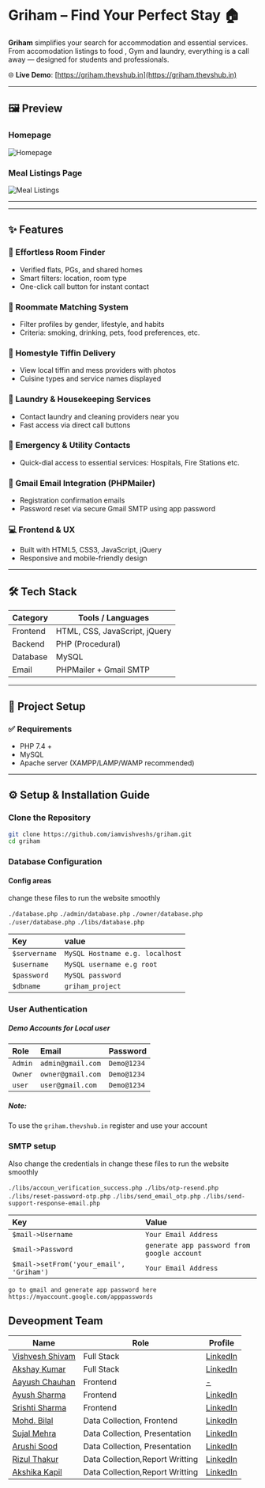 # Griham – Find Your Perfect Stay 🏠

**Griham** simplifies your search for accommodation and essential services. From accomodation listings to food , Gym and laundry, everything is a call away — designed for students and professionals.


🌐 **Live Demo**: [https://griham.thevshub.in](https://griham.thevshub.in)
 
---

## 🖼 Preview

### Homepage
![Homepage](https://github.com/iamvishveshs/iamvishveshs.github.io/blob/main/assets/png/griham-homepage.png)

### Meal Listings Page
![Meal Listings](https://github.com/iamvishveshs/iamvishveshs.github.io/blob/main/assets/png/griham-services.png)

---
---

## ✨ Features

### 🏡 Effortless Room Finder
- Verified flats, PGs, and shared homes
- Smart filters: location, room type
- One-click call button for instant contact

### 👯 Roommate Matching System
- Filter profiles by gender, lifestyle, and habits
- Criteria: smoking, drinking, pets, food preferences, etc.

### 🍱 Homestyle Tiffin Delivery
- View local tiffin and mess providers with photos
- Cuisine types and service names displayed

### 🧺 Laundry & Housekeeping Services
- Contact laundry and cleaning providers near you
- Fast access via direct call buttons

### 🚨 Emergency & Utility Contacts
- Quick-dial access to essential services: Hospitals, Fire Stations etc.

### 📧 Gmail Email Integration (PHPMailer)
- Registration confirmation emails
- Password reset via secure Gmail SMTP using app password

### 💻 Frontend & UX
- Built with HTML5, CSS3, JavaScript, jQuery
- Responsive and mobile-friendly design

---

## 🛠️ Tech Stack

| Category   | Tools / Languages            |
|------------|------------------------------|
| Frontend   | HTML, CSS, JavaScript, jQuery|
| Backend    | PHP (Procedural)             |
| Database   | MySQL                        |
| Email      | PHPMailer + Gmail SMTP       |

---

## 🧩 Project Setup

### ✅ Requirements
- PHP 7.4 +
- MySQL
- Apache server (XAMPP/LAMP/WAMP recommended)
 
---

## ⚙️ Setup & Installation Guide

### Clone the Repository

```bash
git clone https://github.com/iamvishveshs/griham.git
cd griham
```
### Database Configuration

#### Config areas
change these files to run the website smoothly

`./database.php`
`./admin/database.php`
`./owner/database.php`
`./user/database.php`
`./libs/database.php`


| Key | value     | 
| :-------- | :------- | 
| `$servername` | `MySQL Hostname e.g. localhost` | 
| `$username` | `MySQL username e.g root` |
| `$password` | `MySQL password` |
| `$dbname` | `griham_project` |


### User Authentication

##### Demo Accounts for Local user


| Role | Email     | Password                |
| :-------- | :------- | :------------------------- |
| `Admin` | `admin@gmail.com` |  `Demo@1234`|
| `Owner` | `owner@gmail.com` |  `Demo@1234`|
| `user` | `user@gmail.com` |  `Demo@1234`|

##### Note:

To use the `griham.thevshub.in` register and use your account 



### SMTP setup
Also change the credentials in 
change these files to run the website smoothly

`./libs/accoun_verification_success.php`
`./libs/otp-resend.php`
`./libs/reset-password-otp.php`
`./libs/send_email_otp.php`
`./libs/send-support-response-email.php`

| Key | Value     | 
| :-------- | :------- |
| `$mail->Username` | `Your Email Address` | 
| `$mail->Password` | `generate app password from google account` |
| `$mail->setFrom('your_email', 'Griham')`| `Your Email Address`|

`go to gmail and generate app password here`
`https://myaccount.google.com/apppasswords` 


## Deveopment Team 
| Name                                                   | Role                   | Profile                                             |
| ------------------------------------------------------ | ---------------------- | --------------------------------------------------- |
| [Vishvesh Shivam](https://github.com/iamvishveshs)      | Full Stack | [LinkedIn](www.linkedin.com/in/iamvishveshs)           |
| [Akshay Kumar](https://github.com/ak-11bhardwaj) | Full Stack    | [LinkedIn](https://www.linkedin.com/in/) |
| [Aayush Chauhan](#)        | Frontend      | [-](#)          |
| [Ayush Sharma](https://github.com/Ayusharma24)   | Frontend    | [LinkedIn](https://www.linkedin.com/in/ayush-sharma-student)  |
| [Srishti Sharma](https://github.com/SrishtiSharma645)   | Frontend    | [LinkedIn](https://www.linkedin.com/in/srishti-sharma-1593452b2)  |
| [Mohd. Bilal](#)   | Data Collection, Frontend   | [LinkedIn](https://www.linkedin.com/in/mohd-bilal-264831339)  |
| [Sujal Mehra](https://github.com/Sujal-Hawkeye)   | Data Collection, Presentation  | [LinkedIn](https://www.linkedin.com/in/sujal-mehra--)  |
| [Arushi Sood](#)   | Data Collection, Presentation  | [LinkedIn](https://www.linkedin.com/in/arushi-sood-975aa2269)  |
| [Rizul Thakur](#)   | Data Collection,Report Writting   | [LinkedIn](https://www.linkedin.com/in/rizul-thakur-a5bb57289)  |
| [Akshika Kapil](#)   | Data Collection,Report Writting   | [LinkedIn](https://www.linkedin.com/in/akshika-kapil-a62b09289)  |
